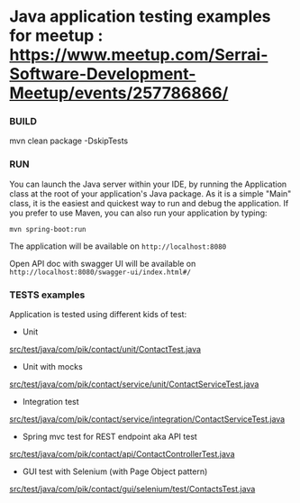 # Java application testing examples for meetup : https://www.meetup.com/Serrai-Software-Development-Meetup/events/257786866/

### BUILD

mvn clean package -DskipTests

### RUN

You can launch the Java server within your IDE, by running the Application class at the root of your application's Java package.
As it is a simple "Main" class, it is the easiest and quickest way to run and debug the application.
If you prefer to use Maven, you can also run your application by typing:

`mvn spring-boot:run`

The application will be available on `http://localhost:8080`

Open API doc with swagger UI will be available on `http://localhost:8080/swagger-ui/index.html#/`

### TESTS examples

Application is tested using different kids of test:

- Unit

[src/test/java/com/pik/contact/unit/ContactTest.java](src/test/java/com/pik/contact/unit/ContactTest.java)

- Unit with mocks

[src/test/java/com/pik/contact/service/unit/ContactServiceTest.java](src/test/java/com/pik/contact/service/unit/ContactServiceTest.java)

- Integration test

[src/test/java/com/pik/contact/service/integration/ContactServiceTest.java](src/test/java/com/pik/contact/service/integration/ContactServiceTest.java)

- Spring mvc test for REST endpoint aka API test

[src/test/java/com/pik/contact/api/ContactControllerTest.java](src/test/java/com/pik/contact/api/ContactControllerTest.java)

- GUI test with Selenium (with Page Object pattern)

[src/test/java/com/pik/contact/gui/selenium/test/ContactsTest.java](src/test/java/com/pik/contact/gui/selenium/test/ContactsTest.java)
